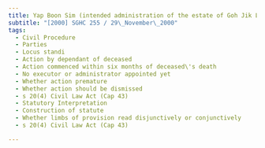 ```yaml
---
title: Yap Boon Sim (intended administration of the estate of Goh Jik Lian, deceased) v Dr Lee 
subtitle: "[2000] SGHC 255 / 29\_November\_2000"
tags:
  - Civil Procedure
  - Parties
  - Locus standi
  - Action by dependant of deceased
  - Action commenced within six months of deceased\'s death
  - No executor or administrator appointed yet
  - Whether action premature
  - Whether action should be dismissed
  - s 20(4) Civil Law Act (Cap 43)
  - Statutory Interpretation
  - Construction of statute
  - Whether limbs of provision read disjunctively or conjunctively
  - s 20(4) Civil Law Act (Cap 43)

---
```


